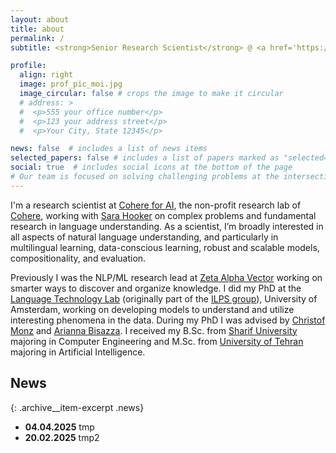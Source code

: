 ```yaml
---
layout: about
title: about
permalink: /
subtitle: <strong>Senior Research Scientist</strong> @ <a href='https://cohere.for.ai/'>Cohere For AI</a>  #  •  Understands Language  

profile:
  align: right
  image: prof_pic_moi.jpg
  image_circular: false # crops the image to make it circular
  # address: >
  #  <p>555 your office number</p>
  #  <p>123 your address street</p>
  #  <p>Your City, State 12345</p>

news: false  # includes a list of news items
selected_papers: false # includes a list of papers marked as "selected={true}"
social: true  # includes social icons at the bottom of the page
# Our team is focused on solving challenging problems at the intersection of AI x Biotech, building a fully-integrated AI platform for drug discovery. If this resonates with you, we are actively hiring (full-time + internships)!
---
```


I'm a research scientist at [Cohere for AI](https://cohere.com/research), the non-profit research lab of [Cohere](https://cohere.com/), working with [Sara Hooker](https://www.sarahooker.me/) on complex problems and fundamental research in language understanding.
As a scientist, I’m broadly interested in all aspects of natural language understanding, and particularly in multilingual learning, data-conscious learning, robust and scalable models, compositionality, and evaluation.

Previously I was the NLP/ML research lead at [Zeta Alpha Vector](https://www.zeta-alpha.com/) working on smarter ways to discover and organize knowledge. 
I did my PhD at the [Language Technology Lab](https://ltl.science.uva.nl/) (originally part of the [ILPS group](https://irlab.science.uva.nl/)), University of Amsterdam, working on developing models to understand and utilize interesting phenomena in the data. 
During my PhD I was advised by [Christof Monz](https://staff.fnwi.uva.nl/c.monz/index.html) and [Arianna Bisazza](http://www.cs.rug.nl/~bisazza/index.html). I received my B.Sc. from [Sharif University](http://www.en.sharif.edu/) majoring in Computer Engineering and M.Sc. from [University of Tehran](https://ut.ac.ir/en) majoring in Artificial Intelligence.


## News

{: .archive__item-excerpt .news}

- **04.04.2025** tmp
- **20.02.2025** tmp2
